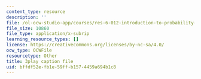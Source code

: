 ```yaml
---
content_type: resource
description: ''
file: /ol-ocw-studio-app/courses/res-6-012-introduction-to-probability-spring-2018/bffdf52efb1e59ffb1574459a694b1c8_pA83XtLeVig.vtt
file_size: 10860
file_type: application/x-subrip
learning_resource_types: []
license: https://creativecommons.org/licenses/by-nc-sa/4.0/
ocw_type: OCWFile
resourcetype: Other
title: 3play caption file
uid: bffdf52e-fb1e-59ff-b157-4459a694b1c8
---
```

